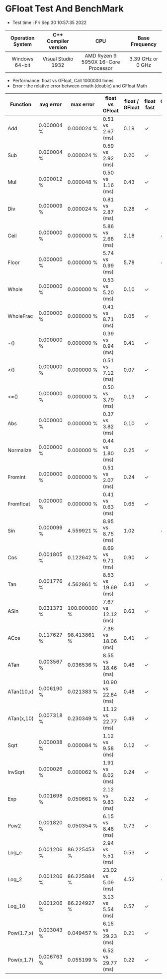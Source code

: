 # GFloat Test And BenchMark
 * Test time : Fri Sep 30 10:57:35 2022

|Operation System| C++ Compiler version |CPU  | Base Frequency  |
|:--:|:--:|:--:|:--:|
|Windows 64-bit|Visual Studio 1932|AMD Ryzen 9 5950X 16-Core Processor            |3.39 GHz or  0 GHz |
 * Performance: float vs GFloat,  Call 1000000 times
 * Error : the relative error between cmath (double) and GFloat Math 

|Function| avg error|max error| float vs GFloat | float / GFloat | float fast| GFloat fast|
|--|--|--|--|--|--|--|
|Add       |  0.000004 %|      0.000024 %| 0.51 vs  2.67  (ms)|0.19|$\checkmark$||
|Sub       |  0.000004 %|      0.000024 %| 0.59 vs  2.92  (ms)|0.20|$\checkmark$||
|Mul       |  0.000012 %|      0.000048 %| 0.50 vs  1.16  (ms)|0.43|$\checkmark$||
|Div       |  0.000009 %|      0.000024 %| 0.81 vs  2.87  (ms)|0.28|$\checkmark$||
|Ceil      |  0.000000 %|      0.000000 %| 5.86 vs  2.68  (ms)|2.18||$\checkmark$|
|Floor     |  0.000000 %|      0.000000 %| 5.74 vs  0.99  (ms)|5.78||$\checkmark$|
|Whole     |  0.000000 %|      0.000000 %| 0.53 vs  5.20  (ms)|0.10|$\checkmark$||
|WholeFrac |  0.000000 %|      0.000000 %| 0.41 vs  8.71  (ms)|0.05|$\checkmark$||
|-()       |  0.000000 %|      0.000000 %| 0.39 vs  0.94  (ms)|0.41|$\checkmark$||
|<()       |  0.000000 %|      0.000000 %| 0.51 vs  7.12  (ms)|0.07|$\checkmark$||
|<=()      |  0.000000 %|      0.000000 %| 0.50 vs  3.79  (ms)|0.13|$\checkmark$||
|Abs       |  0.000000 %|      0.000000 %| 0.37 vs  3.82  (ms)|0.10|$\checkmark$||
|Normalize |  0.000000 %|      0.000000 %| 0.44 vs  1.80  (ms)|0.25|$\checkmark$||
|FromInt   |  0.000000 %|      0.000000 %| 0.51 vs  2.07  (ms)|0.24|$\checkmark$||
|Fromfloat |  0.000000 %|      0.000000 %| 0.41 vs  0.63  (ms)|0.65|$\checkmark$||
|Sin       |  0.000099 %|      4.559921 %| 8.95 vs  8.75  (ms)|1.02||$\checkmark$|
|Cos       |  0.001805 %|      0.122642 %| 8.69 vs  9.71  (ms)|0.90|$\checkmark$||
|Tan       |  0.001776 %|      4.562861 %| 8.53 vs 19.69  (ms)|0.43|$\checkmark$||
|ASin      |  0.031373 %|    100.000000 %| 7.67 vs 12.12  (ms)|0.63|$\checkmark$||
|ACos      |  0.117627 %|     98.413861 %| 7.36 vs 18.06  (ms)|0.41|$\checkmark$||
|ATan      |  0.003567 %|      0.036536 %| 8.55 vs 18.46  (ms)|0.46|$\checkmark$||
|ATan(10,x)|  0.006190 %|      0.021383 %|10.90 vs 22.84  (ms)|0.48|$\checkmark$||
|ATan(x,10)|  0.007318 %|      0.230349 %|11.12 vs 22.77  (ms)|0.49|$\checkmark$||
|Sqrt      |  0.000038 %|      0.000084 %| 1.12 vs  9.58  (ms)|0.12|$\checkmark$||
|InvSqrt   |  0.000026 %|      0.000062 %| 1.91 vs  8.02  (ms)|0.24|$\checkmark$||
|Exp       |  0.001698 %|      0.050661 %| 2.12 vs  9.83  (ms)|0.22|$\checkmark$||
|Pow2      |  0.001820 %|      0.050354 %| 6.15 vs  8.48  (ms)|0.73|$\checkmark$||
|Log_e     |  0.001206 %|     86.225453 %| 2.94 vs  5.51  (ms)|0.53|$\checkmark$||
|Log_2     |  0.001206 %|     86.225884 %|23.02 vs  5.09  (ms)|4.52||$\checkmark$|
|Log_10    |  0.001206 %|     86.224927 %| 3.13 vs  5.54  (ms)|0.57|$\checkmark$||
|Pow(1.7,x)|  0.003043 %|      0.049457 %| 6.15 vs 29.23  (ms)|0.21|$\checkmark$||
|Pow(x,1.7)|  0.006763 %|      0.055199 %| 6.52 vs 29.77  (ms)|0.22|$\checkmark$||
